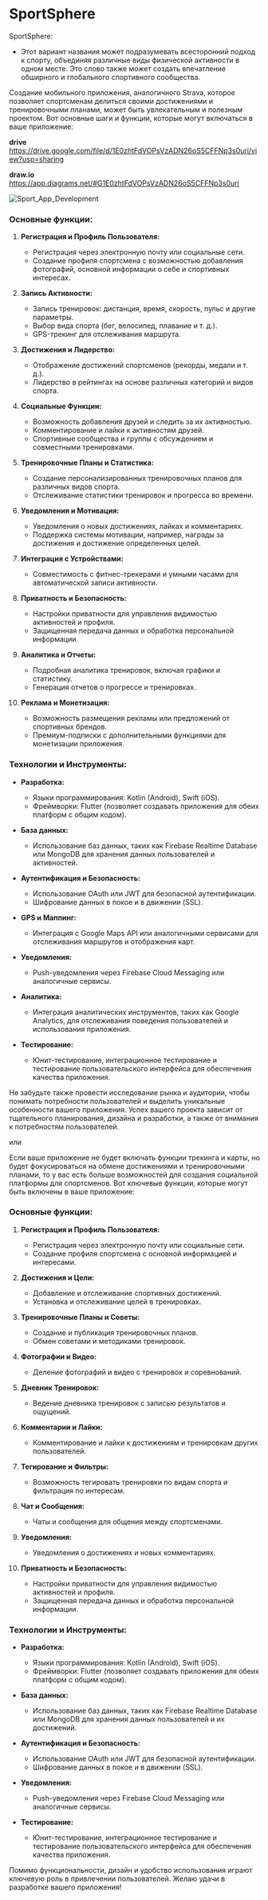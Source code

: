 # SportSphere

SportSphere:
- Этот вариант названия может подразумевать всесторонний подход к спорту, объединяя различные виды физической активности в одном месте. Это слово также может создать впечатление обширного и глобального спортивного сообщества.

Создание мобильного приложения, аналогичного Strava, которое позволяет спортсменам делиться своими достижениями и тренировочными планами, может быть увлекательным и полезным проектом. Вот основные шаги и функции, которые могут включаться в ваше приложение:

**drive**
https://drive.google.com/file/d/1E0zhtFdVOPsVzADN26oS5CFFNp3s0uri/view?usp=sharing

**draw.io**
https://app.diagrams.net/#G1E0zhtFdVOPsVzADN26oS5CFFNp3s0uri

![Sport_App_Development](https://github.com/HubOl01/sport_sphere/assets/56484404/2be2e04e-fb61-442e-a81c-4d9c6595504e)

### Основные функции:

1. **Регистрация и Профиль Пользователя:**
   - Регистрация через электронную почту или социальные сети.
   - Создание профиля спортсмена с возможностью добавления фотографий, основной информации о себе и спортивных интересах.

2. **Запись Активности:**
   - Запись тренировок: дистанция, время, скорость, пульс и другие параметры.
   - Выбор вида спорта (бег, велосипед, плавание и т. д.).
   - GPS-трекинг для отслеживания маршрута.

3. **Достижения и Лидерство:**
   - Отображение достижений спортсменов (рекорды, медали и т. д.).
   - Лидерство в рейтингах на основе различных категорий и видов спорта.

4. **Социальные Функции:**
   - Возможность добавления друзей и следить за их активностью.
   - Комментирование и лайки к активностям друзей.
   - Спортивные сообщества и группы с обсуждением и совместными тренировками.

5. **Тренировочные Планы и Статистика:**
   - Создание персонализированных тренировочных планов для различных видов спорта.
   - Отслеживание статистики тренировок и прогресса во времени.

6. **Уведомления и Мотивация:**
   - Уведомления о новых достижениях, лайках и комментариях.
   - Поддержка системы мотивации, например, награды за достижения и достижение определенных целей.

7. **Интеграция с Устройствами:**
   - Совместимость с фитнес-трекерами и умными часами для автоматической записи активности.

8. **Приватность и Безопасность:**
   - Настройки приватности для управления видимостью активностей и профиля.
   - Защищенная передача данных и обработка персональной информации.

9. **Аналитика и Отчеты:**
   - Подробная аналитика тренировок, включая графики и статистику.
   - Генерация отчетов о прогрессе и тренировках.

10. **Реклама и Монетизация:**
    - Возможность размещения рекламы или предложений от спортивных брендов.
    - Премиум-подписки с дополнительными функциями для монетизации приложения.

### Технологии и Инструменты:

- **Разработка:**
  - Языки программирования: Kotlin (Android), Swift (iOS).
  - Фреймворки: Flutter (позволяет создавать приложения для обеих платформ с общим кодом).
  
- **База данных:**
  - Использование баз данных, таких как Firebase Realtime Database или MongoDB для хранения данных пользователей и активностей.

- **Аутентификация и Безопасность:**
  - Использование OAuth или JWT для безопасной аутентификации.
  - Шифрование данных в покое и в движении (SSL).

- **GPS и Маппинг:**
  - Интеграция с Google Maps API или аналогичными сервисами для отслеживания маршрутов и отображения карт.

- **Уведомления:**
  - Push-уведомления через Firebase Cloud Messaging или аналогичные сервисы.

- **Аналитика:**
  - Интеграция аналитических инструментов, таких как Google Analytics, для отслеживания поведения пользователей и использования приложения.

- **Тестирование:**
  - Юнит-тестирование, интеграционное тестирование и тестирование пользовательского интерфейса для обеспечения качества приложения.

Не забудьте также провести исследование рынка и аудитории, чтобы понимать потребности пользователей и выделить уникальные особенности вашего приложения. Успех вашего проекта зависит от тщательного планирования, дизайна и разработки, а также от внимания к потребностям пользователей.



или



Если ваше приложение не будет включать функции трекинга и карты, но будет фокусироваться на обмене достижениями и тренировочными планами, то у вас есть больше возможностей для создания социальной платформы для спортсменов. Вот ключевые функции, которые могут быть включены в ваше приложение:

### Основные функции:

1. **Регистрация и Профиль Пользователя:**
   - Регистрация через электронную почту или социальные сети.
   - Создание профиля спортсмена с основной информацией и интересами.

2. **Достижения и Цели:**
   - Добавление и отслеживание спортивных достижений.
   - Установка и отслеживание целей в тренировках.

3. **Тренировочные Планы и Советы:**
   - Создание и публикация тренировочных планов.
   - Обмен советами и методиками тренировок.

4. **Фотографии и Видео:**
   - Деление фотографий и видео с тренировок и соревнований.

5. **Дневник Тренировок:**
   - Ведение дневника тренировок с записью результатов и ощущений.

6. **Комментарии и Лайки:**
   - Комментирование и лайки к достижениям и тренировкам других пользователей.

7. **Тегирование и Фильтры:**
   - Возможность тегировать тренировки по видам спорта и фильтрация по интересам.

8. **Чат и Сообщения:**
   - Чаты и сообщения для общения между спортсменами.

9. **Уведомления:**
   - Уведомления о достижениях и новых комментариях.

10. **Приватность и Безопасность:**
    - Настройки приватности для управления видимостью активностей и профиля.
    - Защищенная передача данных и обработка персональной информации.

### Технологии и Инструменты:

- **Разработка:**
  - Языки программирования: Kotlin (Android), Swift (iOS).
  - Фреймворки: Flutter (позволяет создавать приложения для обеих платформ с общим кодом).

- **База данных:**
  - Использование баз данных, таких как Firebase Realtime Database или MongoDB для хранения данных пользователей и их достижений.

- **Аутентификация и Безопасность:**
  - Использование OAuth или JWT для безопасной аутентификации.
  - Шифрование данных в покое и в движении (SSL).

- **Уведомления:**
  - Push-уведомления через Firebase Cloud Messaging или аналогичные сервисы.

- **Тестирование:**
  - Юнит-тестирование, интеграционное тестирование и тестирование пользовательского интерфейса для обеспечения качества приложения.

Помимо функциональности, дизайн и удобство использования играют ключевую роль в привлечении пользователей. Желаю удачи в разработке вашего приложения!

